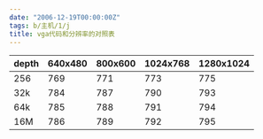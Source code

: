 ```yaml
---
date: "2006-12-19T00:00:00Z"
tags: b/主机/1/j
title: vga代码和分辨率的对照表
---
```


| depth | 640x480 | 800x600 | 1024x768 | 1280x1024 |
| ----- | ------- | ------- | -------- | --------- |
| 256   | 769     | 771     | 773      | 775       |
| 32k   | 784     | 787     | 790      | 793       |
| 64k   | 785     | 788     | 791      | 794       |
| 16M   | 786     | 789     | 792      | 795       |
